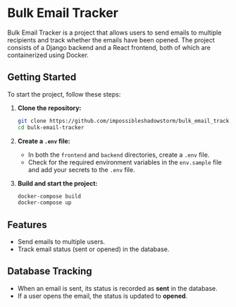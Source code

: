 # Bulk Email Tracker

Bulk Email Tracker is a project that allows users to send emails to multiple recipients and track whether the emails have been opened. The project consists of a Django backend and a React frontend, both of which are containerized using Docker.

## Getting Started

To start the project, follow these steps:

1. **Clone the repository:**
   ```bash
   git clone https://github.com/impossibleshadowstorm/bulk_email_tracker
   cd bulk-email-tracker
   ```

2. **Create a `.env` file:**
   - In both the `frontend` and `backend` directories, create a `.env` file.
   - Check for the required environment variables in the `env.sample` file and add your secrets to the `.env` file.

3. **Build and start the project:**
   ```bash
   docker-compose build
   docker-compose up
   ```

## Features

- Send emails to multiple users.
- Track email status (sent or opened) in the database.

## Database Tracking

- When an email is sent, its status is recorded as **sent** in the database.
- If a user opens the email, the status is updated to **opened**.

